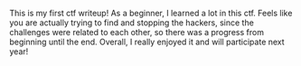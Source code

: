 This is my first ctf writeup! As a beginner, I learned a lot in this ctf. Feels like you are actually trying to find and stopping the hackers, since the challenges were related to each other, so there was a progress from beginning until the end. Overall, I really enjoyed it and will participate next year!